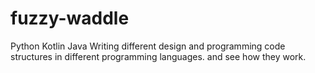 # fuzzy-waddle
Python
Kotlin
Java
Writing different design and programming code structures in different programming languages. and see how they work.
